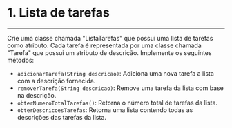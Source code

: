 # 1. Lista de tarefas

---

Crie uma classe chamada "ListaTarefas" que possui uma lista de tarefas como atributo. Cada tarefa é representada por uma classe chamada "Tarefa" que possui um atributo de descrição. Implemente os seguintes métodos:

* `adicionarTarefa(String descricao)`: Adiciona uma nova tarefa a lista com a descrição fornecida.
* `removerTarefa(String descricao)`: Remove uma tarefa da lista com base na descrição.
* `obterNumeroTotalTarefas()`: Retorna o número total de tarefas da lista.
* `obterDescricoesTarefas`: Retorna uma lista contendo todas as descrições das tarefas da lista.
